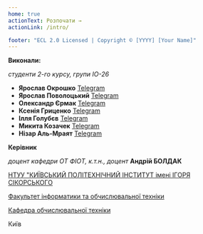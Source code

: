 ```yaml
---
home: true
actionText: Розпочати →
actionLink: /intro/

footer: "ECL 2.0 Licensed | Copyright © [YYYY] [Your Name]"
---
```



**Виконали:** 

*студенти 2-го курсу, групи ІО-26* 

- <span padding-right:5em></span> **Ярослав Окрошко** <a href="https://t.me/Glimsura" target="_blank"> Telegram </a>  
- <span padding-right:5em></span> **Ярослав Поволоцький** <a href="https://t.me/X_Rader_zit" target="_blank"> Telegram </a>  
- <span padding-right:5em></span> **Олександр Єрмак** <a href="https://t.me/ZapeRFeed" target="_blank"> Telegram </a>  
- <span padding-right:5em></span> **Ксенія Гриценко** <a href="https://t.me/Bull1001" target="_blank"> Telegram </a>  
- <span padding-right:5em></span> **Ілля Голубєв** <a href="https://t.me/impossiblerage" target="_blank"> Telegram </a>  
- <span padding-right:5em></span> **Микита Козачек** <a href="https://t.me/kznik23" target="_blank"> Telegram </a>  
- <span padding-right:5em></span> **Нізар Аль-Мраят** <a href="https://t.me/rickowensoffline" target="_blank"> Telegram </a>  

**Керівник**

*доцент кафедри ОТ ФІОТ, к.т.н., доцент*<span padding-right:5em></span> **Андрій БОЛДАК** 

[НТУУ "КИЇВСЬКИЙ ПОЛІТЕХНІЧНИЙ ІНСТИТУТ імені ІГОРЯ СІКОРСЬКОГО](https://kpi.ua/)

[Факультет інформатики та обчислювальної техніки](https://fiot.kpi.ua/)

[Кафедра обчислювальної техніки](https://comsys.kpi.ua/)

Київ
